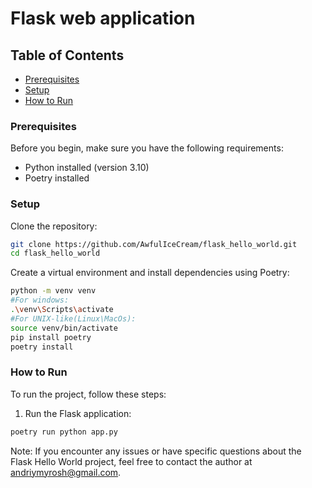 # Flask web application

## Table of Contents
<!-- TOC -->
  * [Prerequisites](https://github.com/AwfulIceCream/flask_hello_world/blob/main/README.md#Prerequisites)
  * [Setup](https://github.com/AwfulIceCream/flask_hello_world/blob/main/README.md#Setup)
  * [How to Run](https://github.com/AwfulIceCream/flask_hello_world/blob/main/README.md#How-to-run)
<!-- TOC -->

### Prerequisites
Before you begin, make sure you have the following requirements:

- Python installed (version 3.10)
- Poetry installed

### Setup
Clone the repository:

```bash
git clone https://github.com/AwfulIceCream/flask_hello_world.git
cd flask_hello_world
```

Create a virtual environment and install dependencies using Poetry:

```bash
python -m venv venv
#For windows:
.\venv\Scripts\activate
#For UNIX-like(Linux\MacOs):
source venv/bin/activate
pip install poetry
poetry install
```

### How to Run
To run the project, follow these steps:

1. Run the Flask application:

```bash
poetry run python app.py
```

Note:
If you encounter any issues or have specific questions about the Flask Hello World project, feel free to contact the author at <andriymyrosh@gmail.com>.
